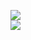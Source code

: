 [![](https://img.shields.io/badge/Made%20With-Github%20Spray-lightgrey.svg?style=for-the-badge&logo=github)](https://github.com/Annihil/github-spray#7155)  
[![](https://i.imgur.com/2DrTn0Z.gif)](https://github.com/Annihil/github-spray)